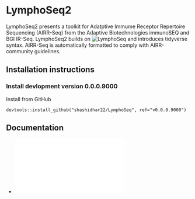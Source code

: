 # LymphoSeq2

LymphoSeq2 presents a toolkit for Adatptive Immume Receptor Repertoire Sequencing  (AIRR-Seq) from the Adaptive Biotechnologies immunoSEQ and BGI IR-Seq. LymphoSeq2 builds on ![LymphoSeq](https://github.com/davidcoffey/LymphoSeq) and introduces tidyverse syntax. AIRR-Seq is automatically formatted to comply with AIRR-community guidelines. 

## Installation instructions

### Install devlopment version 0.0.0.9000

Install from GitHub

```{r}
devtools::install_github("shashidhar22/LymphoSeq", ref="v0.0.0.9000")
```

## Documentation

* ![LymphoSeq2 Vigentte](vignettes/LymphoSeq2.html)
